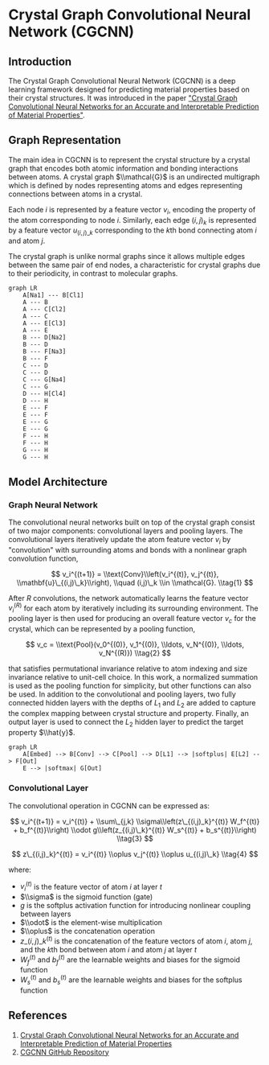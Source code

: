 <script type="module" src="https://ajax.googleapis.com/ajax/libs/model-viewer/4.0.0/model-viewer.min.js"></script>

# Crystal Graph Convolutional Neural Network (CGCNN)

## Introduction

The Crystal Graph Convolutional Neural Network (CGCNN) is a deep learning framework designed for predicting material properties based on their crystal structures. It was introduced in the paper ["Crystal Graph Convolutional Neural Networks for an Accurate and Interpretable Prediction of Material Properties"](https://journals.aps.org/prl/abstract/10.1103/PhysRevLett.120.145301).

## Graph Representation

The main idea in CGCNN is to represent the crystal structure by a crystal graph that encodes both atomic information and bonding interactions between atoms. A crystal graph $\\mathcal{G}$ is an undirected multigraph which is defined by nodes representing atoms and edges representing connections between atoms in a crystal.

Each node $i$ is represented by a feature vector $v_i$, encoding the property of the atom corresponding to node $i$. Similarly, each edge $(i,j)_k$ is represented by a feature vector $u_{(i,j)\_k}$ corresponding to the $k$th bond connecting atom $i$ and atom $j$.

The crystal graph is unlike normal graphs since it allows multiple edges between the same pair of end nodes, a characteristic for crystal graphs due to their periodicity, in contrast to molecular graphs.

<div class="grid" markdown>
<model-viewer 
    src="../assets/nacl.glb"
    alt="NaCl Crystal Structure"
    auto-rotate
    camera-controls
    ar
    style="width: 100%; height: 300px;">
</model-viewer>

```mermaid
graph LR
    A[Na1] --- B[Cl1]
    A --- B
    A --- C[Cl2]
    A --- C
    A --- E[Cl3]
    A --- E
    B --- D[Na2]
    B --- D
    B --- F[Na3]
    B --- F
    C --- D
    C --- D
    C --- G[Na4]
    C --- G
    D --- H[Cl4]
    D --- H
    E --- F
    E --- F
    E --- G
    E --- G
    F --- H
    F --- H
    G --- H
    G --- H
```

</div>

## Model Architecture

### Graph Neural Network

The convolutional neural networks built on top of the crystal graph consist of two major components: convolutional layers and pooling layers. The convolutional layers iteratively update the atom feature vector $v_i$ by "convolution" with surrounding atoms and bonds with a nonlinear graph convolution function,

$$
v_i^{(t+1)} = \\text{Conv}\\left(v_i^{(t)}, v_j^{(t)}, \\mathbf{u}\_{(i,j)\_k}\\right), \\quad (i,j)\_k \\in \\mathcal{G}. \\tag{1}
$$

After $R$ convolutions, the network automatically learns the feature vector $v_i^{(R)}$ for each atom by iteratively including its surrounding environment. The pooling layer is then used for producing an overall feature vector $v_c$ for the crystal, which can be represented by a pooling function,

$$
v_c = \\text{Pool}(v_0^{(0)}, v_1^{(0)}, \\ldots, v_N^{(0)}, \\ldots, v_N^{(R)}) \\tag{2}
$$

that satisfies permutational invariance relative to atom indexing and size invariance relative to unit-cell choice. In this work, a normalized summation is used as the pooling function for simplicity, but other functions can also be used. In addition to the convolutional and pooling layers, two fully connected hidden layers with the depths of $L_1$ and $L_2$ are added to capture the complex mapping between crystal structure and property. Finally, an output layer is used to connect the $L_2$ hidden layer to predict the target property $\\hat{y}$.

```mermaid
graph LR
    A[Embed] --> B[Conv] --> C[Pool] --> D[L1] --> |softplus| E[L2] --> F[Out]
    E --> |softmax| G[Out]
```

### Convolutional Layer

The convolutional operation in CGCNN can be expressed as:

$$
v_i^{(t+1)} = v_i^{(t)} + \\sum\_{j,k} \\sigma\\left(z\_{(i,j)_k}^{(t)} W_f^{(t)} + b_f^{(t)}\\right) \\odot g\\left(z_{(i,j)\_k}^{(t)} W_s^{(t)} + b_s^{(t)}\\right) \\tag{3}
$$

$$
z\_{(i,j)_k}^{(t)} = v_i^{(t)} \\oplus v_j^{(t)} \\oplus u_{(i,j)\_k} \\tag{4}
$$

where:

- $v_i^{(t)}$ is the feature vector of atom $i$ at layer $t$
- $\\sigma$ is the sigmoid function (gate)
- $g$ is the softplus activation function for introducing nonlinear coupling between layers
- $\\odot$ is the element-wise multiplication
- $\\oplus$ is the concatenation operation
- $z\_{(i,j)\_k}^{(t)}$ is the concatenation of the feature vectors of atom $i$, atom $j$, and the $k$th bond between atom $i$ and atom $j$ at layer $t$
- $W_f^{(t)}$ and $b_f^{(t)}$ are the learnable weights and biases for the sigmoid function
- $W_s^{(t)}$ and $b_s^{(t)}$ are the learnable weights and biases for the softplus function

## References

1. [Crystal Graph Convolutional Neural Networks for an Accurate and Interpretable Prediction of Material Properties](https://journals.aps.org/prl/abstract/10.1103/PhysRevLett.120.145301)
1. [CGCNN GitHub Repository](https://github.com/txie-93/cgcnn)
